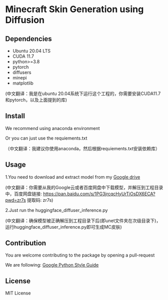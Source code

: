 # Minecraft Skin Generation using Diffusion

## Dependencies
* Ubuntu 20.04 LTS
* CUDA 11.7
* python>=3.8
* pytorch
* diffusers
* minepi
* matplotlib

(中文翻译：我是在ubuntu 20.04系统下运行这个工程的，你需要安装CUDA11.7和pytorch，以及上面提到的库)

## Install
We recommend using anaconda environment

Or you can just use the requiements.txt

（中文翻译：我建议你使用anaconda，然后根据requiements.txt安装依赖库）

## Usage
1.You need to download and extract model from my [Google drive](https://drive.google.com/file/d/1nv-3oEUSCvrBqdQjcytxNbAF4qwNXDbS/view?usp=sharing)

(中文翻译：你需要从我的Google云或者百度网盘中下载模型，并解压到工程目录中，百度网盘链接: https://pan.baidu.com/s/1PG3jrcqcHyUrTiOsDX6ECA?pwd=zr7s 提取码: zr7s)

2.Just run the huggingface_diffuser_inference.py

(中文翻译：确保模型被正确解压到工程目录下后(即unet文件夹在次级目录下)，运行huggingface_diffuser_inference.py即可生成MC皮肤)

## Contribution
You are welcome contributing to the package by opening a pull-request

We are following: [Google Python Style Guide](https://google.github.io/styleguide/pyguide.html#s2.2-imports)

## License
MIT License

